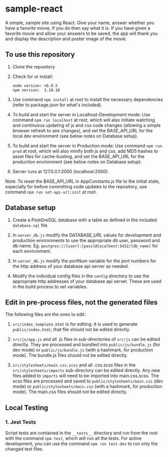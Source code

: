 # sample-react

A simple, sample site using React.  Give your name, answer whether you have a favorite movie, if you do then say what it is. If you have given a favorite movie and allow your answers to be saved, the app will thank you and display the description and poster image of the movie.

## To use this repository
1. Clone the repository

2. Check for or install:
    ```
    node version: v6.9.5
    npm version:  3.10.10
    ```

3. Use command `npm install` at root to install the necessary dependencies (refer to package.json for what's included).

4. To build and start the server in Localhost-Development mode: Use command `npm run localhost` at root, which will also initiate watching and continuous updating of js and css code changes (allowing a simple browser refresh to see changes), and set the BASE_API_URL for the local dev environment (see below notes on Database setup).

5. To build and start the server in Production mode: Use command `npm run prod` at root, which will also minify both js and css, add MD5 hashes to asset files for cache-busting, and set the BASE_API_URL for the production environment (see below notes on Database setup).

6. Server runs at 127.0.0.1:2000 (localhost:2000).

Note: To reset the BASE_API_URL in AppConstants.js file to the initial state, especially for before committing code updates to the repository, use command `npm run set-api-url:init` at root.

## Database setup

1. Create a PostGreSQL database with a table as defined in the included `database.sql` file.

2. In `server_db.js` modify the DATABASE_URL values for development and production environments to use the appropriate db user, password and db name. Eg. `postgres://[user]:[pass]@localhost:5432/[db_name]` for each environment.

3. In `server_db.js` modify the portNum variable for the port numbers for the http address of your database api server as needed.

4. Modify the individual config files in the `config` directory to use the appropriate http addresses of your database api server. These are used in the build process to set variables.

## Edit in pre-process files, not the generated files
The following files are the ones to edit:

1. `src/index_template.html` is for editing.  It is used to generate `public/index.html`; that file should not be edited directly.

2. `src/js/app.js` and all .js files in sub-directories of `src/js` can be edited directly.  They are processed and bundled into `public/js/bundle.js` (for dev mode) or `public/js/bundle.js` (with a hashmark, for production mode). The bundle.js files should not be edited directly.

3. `src/stylesheets/main.css.scss` and all .css.scss files in the `src/stylesheets/imports` sub-directory can be edited directly.  Any new files added to `imports` will need to be imported into main.css.scss.  The scss files are processed and saved to `public/stylesheets/main.css` (dev mode) or `public/stylesheets/main.css` (with a hashmark, for production mode).  The main.css files should not be edited directly.

## Local Testing

### 1. Jest Tests
Script tests are contained in the `__tests__` directory and run from the root with the command `npm test`, which will run all the tests.  For active development, you can use the command `npm run test-dev` to run only the changed test files.
